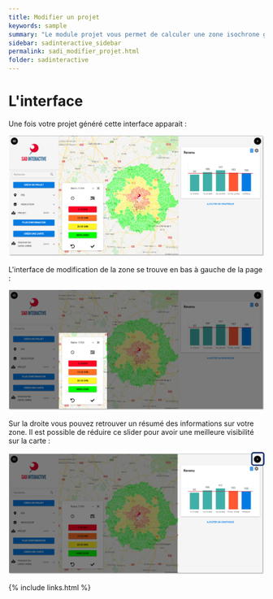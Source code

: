```yaml
---
title: Modifier un projet
keywords: sample
summary: "Le module projet vous permet de calculer une zone isochrone grâce à l'API Google Maps"
sidebar: sadinteractive_sidebar
permalink: sadi_modifier_projet.html
folder: sadinteractive
---
```

# L'interface
Une fois votre projet généré cette interface apparait : 

![Projet généré](images\sadi_modifier_projet\resultat_generation_projet.png)

L'interface de modification de la zone se trouve en bas à gauche de la page : 

![Interface de modification](images\sadi_modifier_projet\box_modification.png)

Sur la droite vous pouvez retrouver un résumé des informations sur votre zone. Il est possible de réduire ce slider pour avoir une meilleure visibilité sur la carte :

![Slider projet](images\sadi_modifier_projet\slider_projet.png)


{% include links.html %}

